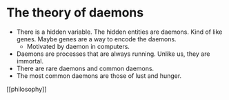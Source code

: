 # The theory of daemons
- There is a hidden variable. The hidden entities are daemons. Kind of like genes. Maybe genes are a way to encode the daemons. 
	- Motivated by daemon in computers.
- Daemons are processes that are always running. Unlike us, they are immortal.
- There are rare daemons and common daemons.
- The most common daemons are those of lust and hunger. 


[[philosophy]]
